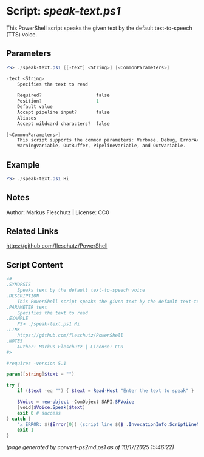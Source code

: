 Script: *speak-text.ps1*
========================

This PowerShell script speaks the given text by the default text-to-speech (TTS) voice.

Parameters
----------
```powershell
PS> ./speak-text.ps1 [[-text] <String>] [<CommonParameters>]

-text <String>
    Specifies the text to read
    
    Required?                    false
    Position?                    1
    Default value                
    Accept pipeline input?       false
    Aliases                      
    Accept wildcard characters?  false

[<CommonParameters>]
    This script supports the common parameters: Verbose, Debug, ErrorAction, ErrorVariable, WarningAction, 
    WarningVariable, OutBuffer, PipelineVariable, and OutVariable.
```

Example
-------
```powershell
PS> ./speak-text.ps1 Hi

```

Notes
-----
Author: Markus Fleschutz | License: CC0

Related Links
-------------
https://github.com/fleschutz/PowerShell

Script Content
--------------
```powershell
<#
.SYNOPSIS
	Speaks text by the default text-to-speech voice
.DESCRIPTION
	This PowerShell script speaks the given text by the default text-to-speech (TTS) voice.
.PARAMETER text
	Specifies the text to read
.EXAMPLE
	PS> ./speak-text.ps1 Hi
.LINK
	https://github.com/fleschutz/PowerShell
.NOTES
	Author: Markus Fleschutz | License: CC0
#>

#requires -version 5.1

param([string]$text = "")

try {
	if ($text -eq "") { $text = Read-Host "Enter the text to speak" }

	$Voice = new-object -ComObject SAPI.SPVoice
	[void]$Voice.Speak($text)
	exit 0 # success
} catch {
	"⚠️ ERROR: $($Error[0]) (script line $($_.InvocationInfo.ScriptLineNumber))"
	exit 1
}
```

*(page generated by convert-ps2md.ps1 as of 10/17/2025 15:46:22)*
